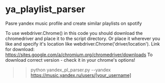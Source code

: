 # ya_playlist_parser
Pasre yandex music profile and create similar playlists on spotify

To use webdriver.Chrome() in this code you should download the chromedriver and place it to the script directory. 
Or place it wherever you like and specify it's location like webdriver.Chrome('driver/location').
Link for download: https://sites.google.com/a/chromium.org/chromedriver/downloads 
To download correct version - check it in your chrome's options!

>> python yandex_pl_parser.py --yandex https://music.yandex.ru/users/[your_username]
